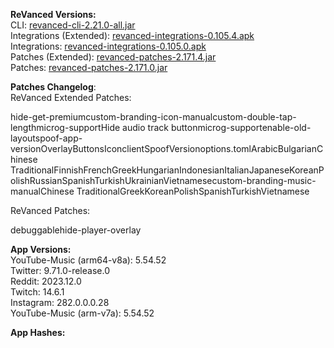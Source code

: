 **ReVanced Versions:**  
CLI: [revanced-cli-2.21.0-all.jar](https://github.com/j-hc/revanced-cli/releases/tag/v2.21.0)  
Integrations (Extended): [revanced-integrations-0.105.4.apk](https://github.com/inotia00/revanced-integrations/releases/tag/v0.105.4)  
Integrations: [revanced-integrations-0.105.0.apk](https://github.com/revanced/revanced-integrations/releases/tag/v0.105.0)  
Patches (Extended): [revanced-patches-2.171.4.jar](https://github.com/inotia00/revanced-patches/releases/tag/v2.171.4)  
Patches: [revanced-patches-2.171.0.jar](https://github.com/revanced/revanced-patches/releases/tag/v2.171.0)  

**Patches Changelog**:   
ReVanced Extended Patches:  

hide-get-premiumcustom-branding-icon-manualcustom-double-tap-lengthmicrog-supportHide audio track buttonmicrog-supportenable-old-layoutspoof-app-versionOverlayButtonsIconclientSpoofVersionoptions.tomlArabicBulgarianChinese TraditionalFinnishFrenchGreekHungarianIndonesianItalianJapaneseKoreanPolishRussianSpanishTurkishUkrainianVietnamesecustom-branding-music-manualChinese TraditionalGreekKoreanPolishSpanishTurkishVietnamese
  
ReVanced Patches:   

debuggablehide-player-overlay
  
**App Versions:**  
YouTube-Music (arm64-v8a): 5.54.52  
Twitter: 9.71.0-release.0  
Reddit: 2023.12.0  
Twitch: 14.6.1  
Instagram: 282.0.0.0.28  
YouTube-Music (arm-v7a): 5.54.52  

**App Hashes:**  
  
